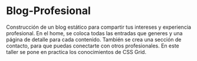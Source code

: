 # Blog-Profesional
Construcción de un blog estático para compartir tus intereses y experiencia profesional. En el home, se coloca todas las entradas que generes y una página de detalle para cada contenido. También se crea una sección de contacto, para que puedas conectarte con otros profesionales. En este taller se pone en practica los conocimientos de CSS Grid.
